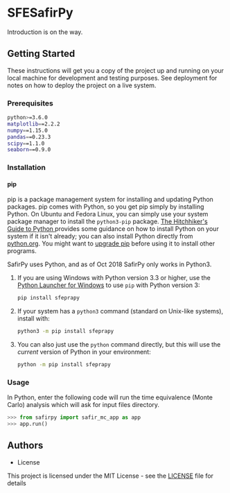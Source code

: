 # SFESafirPy

Introduction is on the way.

## Getting Started

These instructions will get you a copy of the project up and running on your local machine for development and testing purposes. See deployment for notes on how to deploy the project on a live system.

### Prerequisites

```sh
python>=3.6.0
matplotlib==2.2.2
numpy==1.15.0
pandas==0.23.3
scipy==1.1.0
seaborn==0.9.0
```

### Installation

#### pip
pip is a package management system for installing and updating Python packages. pip comes with Python, so you get pip simply by installing Python. On Ubuntu and Fedora Linux, you can simply use your system package manager to install the `python3-pip` package. [The Hitchhiker's Guide to Python ](https://docs.python-guide.org/starting/installation/) provides some guidance on how to install Python on your system if it isn't already; you can also install Python directly from [python.org](https://www.python.org/getit/). You might want to [upgrade pip](https://pip.pypa.io/en/stable/installing/) before using it to install other programs.

SafirPy uses Python, and as of Oct 2018 SafirPy only works in Python3. 

1.	If you are using Windows with Python version 3.3 or higher, use the [Python Launcher for Windows](https://docs.python.org/3/using/windows.html?highlight=shebang#python-launcher-for-windows) to use `pip` with Python version 3:
    ```sh
    pip install sfeprapy
    ```
2.	If your system has a `python3` command (standard on Unix-like systems), install with:
    ```sh
    python3 -m pip install sfeprapy
    ```
3.	You can also just use the `python` command directly, but this will use the _current_ version of Python in your environment:
    ```sh
    python -m pip install sfeprapy
    ```

### Usage

In Python, enter the following code will run the time equivalence (Monte Carlo) analysis which will ask for input files directory.
```python
>>> from safirpy import safir_mc_app as app
>>> app.run()
```

## Authors

* License

This project is licensed under the MIT License - see the [LICENSE](LICENSE) file for details
